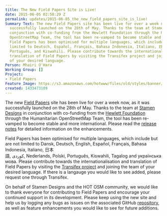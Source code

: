 ```yaml
---
title: The New Field Papers Site is Live!
date: 2015-06-05 02:58:29 Z
permalink: updates/2015-06-05_the_new_field_papers_site_is_live!
Summary Text: The new Field Papers site has been live for over a week now, as it was
  successfully launched on the 28th of May. Thanks to the team at Stamen Design in
  conjunction with co-funding from the Hewlett Foundation through the Humanitarian
  OpenStreetMap Team, the tool has been re-vamped to become stable and more international.
  Field Papers has been optimised for multiple languages, which include but are not
  limited to Deutsch, Español, Français, Bahasa Indonesia, Italiano, 日本語, کوردی, Nederlands,
  Português, and Kiswahili. Please contribute towards the internationalisation and
  translation of Field Papers by visiting the Transifex project and joining the team
  of your desired language.
Person: Mhairi O'Hara
Working Group: []
Project:
- Field Papers
Feature Image: https://s3.amazonaws.com/hotwww/files/old/styles/banner/public/FieldPapers.png
created: 1433473109
---
```


<p>The new <a href="http://fieldpapers.org/">Field Papers</a> site has been live for over a week now, as it was successfully launched on the 28th of May. Thanks to the team at <a href="http://stamen.com/">Stamen Designs</a> in conjunction with co-funding from the <a href="http://www.hewlett.org/">Hewlett Foundation</a> through the Humanitarian OpenStreetMap Team, the tool has been re-vamped to become stable and more international. Please read the <a href="http://fieldpapers.tumblr.com/">release notes</a>&nbsp;for detailed information on the enhancements.</p><p>Field Papers has been optimised for multiple languages, which include but are not limited to&nbsp;Dansk,&nbsp;Deutsch,&nbsp;English,&nbsp;Español,&nbsp;Français,&nbsp;Bahasa Indonesia,&nbsp;Italiano,&nbsp;日本語,&nbsp;کوردی,&nbsp;Nederlands,&nbsp;Polski,&nbsp;Português,&nbsp;Kiswahili,&nbsp;Tagalog and&nbsp;українська мова. Please contribute towards the internationalisation and translation of Field Papers by visiting the <a href="https://www.transifex.com/projects/p/fieldpapers/">Transifex project</a> and joining the team of your desired language. If there is a langauge you would like to see added, please request one through Transifex.</p><p>On behalf of Stamen Designs and the HOT OSM community, we would like to thank everyone for contributing to Field Papers and encourage your continued support in its development. Please keep using the new site and help us by logging any bugs as issues on the associated GitHub <a href="https://github.com/stamen/fieldpapers/issues">repository</a>, as well as feature enhancements you would like to see for future additions.&nbsp;</p><p>&nbsp;</p><p>&nbsp;</p><div style="color: #222222; font-family: arial, sans-serif; font-size: 12.8000001907349px; line-height: normal;">&nbsp;</div><div style="color: #222222; font-family: arial, sans-serif; font-size: 12.8000001907349px; line-height: normal;">&nbsp;</div>
